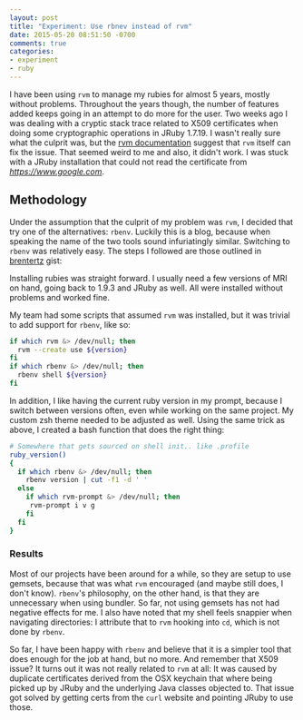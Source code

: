 ```yaml
---
layout: post
title: "Experiment: Use rbnev instead of rvm"
date: 2015-05-20 08:51:50 -0700
comments: true
categories:
- experiment
- ruby
---
```


I have been using `rvm` to manage my rubies for almost 5 years, mostly without problems. Throughout the years though, the number of features added keeps going in an attempt to do more for the user. Two weeks ago I was dealing with a cryptic stack trace related to X509 certificates when doing some cryptographic operations in JRuby 1.7.19. I wasn't really sure what the culprit was, but the [rvm documentation][1] suggest that `rvm` itself can fix the issue. That seemed weird to me and also, it didn't work. I was stuck with a JRuby installation that could not read the certificate from *https://www.google.com*.

## Methodology

Under the assumption that the culprit of my problem was `rvm`, I decided that try one of the alternatives: `rbenv`. Luckily this is a blog, because when speaking the name of the two tools sound infuriatingly similar. Switching to `rbenv` was relatively easy. The steps I followed are those outlined in [brentertz][2] gist:

<script src="https://gist.github.com/brentertz/1384279.js"></script>

Installing rubies was straight forward. I usually need a few versions of MRI on hand, going back to 1.9.3 and JRuby as well. All were installed without problems and worked fine.

My team had some scripts that assumed `rvm` was installed, but it was trivial to add support for `rbenv`, like so:

``` bash
if which rvm &> /dev/null; then
  rvm --create use ${version}
fi
if which rbenv &> /dev/null; then
  rbenv shell ${version}
fi
```

In addition, I like having the current ruby version in my prompt, because I switch between versions often, even while working on the same project. My custom zsh theme needed to be adjusted as well. Using the same trick as above, I created a bash function that does the right thing:

``` bash
# Somewhere that gets sourced on shell init.. like .profile
ruby_version()
{
  if which rbenv &> /dev/null; then
    rbenv version | cut -f1 -d ' '
  else
    if which rvm-prompt &> /dev/null; then
     rvm-prompt i v g
    fi
  fi
}
```

### Results

Most of our projects have been around for a while, so they are setup to use gemsets, because that was what `rvm` encouraged (and maybe still does, I don't know). `rbenv`'s philosophy, on the other hand, is that they are unnecessary when using bundler. So far, not using gemsets has not had negative effects for me. I also have noted that my shell feels snappier when navigating directories: I attribute that to `rvm` hooking into `cd`, which is not done by `rbenv`.

So far, I have been happy with `rbenv` and believe that it is a simpler tool that does enough for the job at hand, but no more. And remember that X509 issue? It turns out it was not really related to `rvm` at all: It was caused by duplicate certificates derived from the OSX keychain that where being picked up by JRuby and the underlying Java classes objected to. That issue got solved by getting certs from the `curl` website and pointing JRuby to use those.

[1]: https://rvm.io/support/fixing-broken-ssl-certificates
[2]: https://github.com/brentertz

